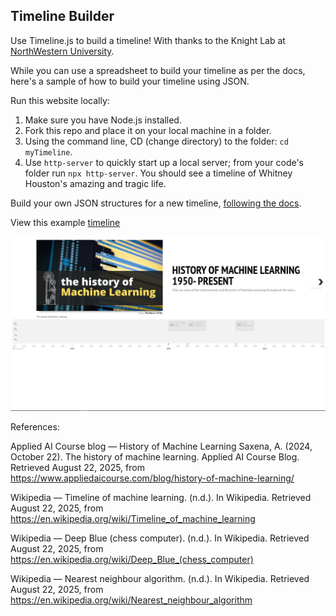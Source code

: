 ## Timeline Builder

Use Timeline.js to build a timeline! With thanks to the Knight Lab at [NorthWestern University](https://timeline.knightlab.com/).

While you can use a spreadsheet to build your timeline as per the docs, here's a sample of how to build your timeline using JSON.

Run this website locally:

1. Make sure you have Node.js installed.
2. Fork this repo and place it on your local machine in a folder.
3. Using the command line, CD (change directory) to the folder: `cd myTimeline`.
4. Use `http-server` to quickly start up a local server; from your code's folder run `npx http-server`. You should see a timeline of Whitney Houston's amazing and tragic life.

Build your own JSON structures for a new timeline, [following the docs](https://timeline.knightlab.com/docs/json-format.html).

View this example [timeline](https://digital-humanities-toolkit.github.io/timeline-builder/)

![timeline sample](example.png)

References:

Applied AI Course blog — History of Machine Learning
Saxena, A. (2024, October 22). The history of machine learning. Applied AI Course Blog. Retrieved August 22, 2025, from https://www.appliedaicourse.com/blog/history-of-machine-learning/

‌Wikipedia — 
Timeline of machine learning. (n.d.). In Wikipedia. Retrieved August 22, 2025, from https://en.wikipedia.org/wiki/Timeline_of_machine_learning

Wikipedia — 
Deep Blue (chess computer). (n.d.). In Wikipedia. Retrieved August 22, 2025, from https://en.wikipedia.org/wiki/Deep_Blue_(chess_computer)

Wikipedia — 
Nearest neighbour algorithm. (n.d.). In Wikipedia. Retrieved August 22, 2025, from https://en.wikipedia.org/wiki/Nearest_neighbour_algorithm






